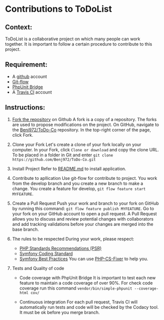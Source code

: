 Contributions to ToDoList
=========================

Context:
--------
ToDoList is a collaborative project on which many people can work together. It is important to follow a certain procedure to contribute to this project.

Requirement:
------------
* A [github](https://github.com/) account
* [Git-flow](https://danielkummer.github.io/git-flow-cheatsheet/index.fr_FR.html)
* [PhpUnit Bridge](https://symfony.com/doc/current/components/phpunit_bridge.html)
* A [Travis CI](https://travis-ci.org/) account

Instructions:
-------------
1. [Fork the repository](https://help.github.com/articles/fork-a-repo/) on Github
	A fork is a copy of a repository. The forks are used to propose modifications on the project.
	On GitHub, navigate to the [Benj972/ToDo-Co](https://github.com/Benj972/ToDo-Co) repository.
	In the top-right corner of the page, click Fork.

2. Clone your Fork
	Let's create a clone of your fork locally on your computer.
	In your Fork, click `Clone or download` and copy the clone URL.
	To be placed in a folder in Git and enter `git clone https://github.com/Benj972/ToDo-Co.git`

3. Install Project
	Refer to [README.md](https://github.com/Benj972/ToDo-Co/blob/master/README.md) to install application.

4. Contribute to apllication
	Use git-flow for contribute to project. You work from the develop branch and you create a new branch to make a change.
	You create a feature for develop, `git flow feature start MYFEATURE`.

5. Create a Pull Request
	Push your work and branch to your fork on GitHub by running this command: `git flow feature publish MYFEATURE`.
	Go to your fork on your GitHub account to open a pull request. 
	A Pull Request allows you to discuss and review potential changes with collaborators and add tracking validations before your changes are merged into the base branch.

6. The rules to be respected
	During your work, please respect:
	* [PHP Standards Recommendations (PSR)](https://www.php-fig.org/psr/)
	* [Symfony Coding Standard](https://symfony.com/doc/current/contributing/code/standards.html)
	* [Symfony Best Practices](https://symfony.com/doc/current/best_practices/index.html)
	You can use [PHP-CS-Fixer](https://github.com/FriendsOfPHP/PHP-CS-Fixer) to help you.

7. Tests and Quality of code
 	* Code coverage with PhpUnit Bridge
 		It is important to test each new feature to maintain a code coverage of over 90%.
 		For check code coverage run this command `vendor/bin/simple-phpunit --coverage-html cov/`

 	* Continuous integration
		For each pull request, Travis CI will automatically run tests and code will be checked by the Codacy tool.	
		It must be ok before you merge branch.